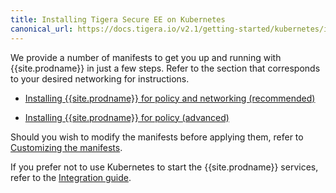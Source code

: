 ```yaml
---
title: Installing Tigera Secure EE on Kubernetes
canonical_url: https://docs.tigera.io/v2.1/getting-started/kubernetes/installation/
---
```


We provide a number of manifests to get you up and running with {{site.prodname}} in
just a few steps. Refer to the section that corresponds to your desired networking
for instructions.

- [Installing {{site.prodname}} for policy and networking (recommended)](calico)

- [Installing {{site.prodname}} for policy (advanced)](other)

Should you wish to modify the manifests before applying them, refer to
[Customizing the manifests](config-options).

If you prefer not to use Kubernetes to start the {{site.prodname}} services, refer to the
[Integration guide](integration).
